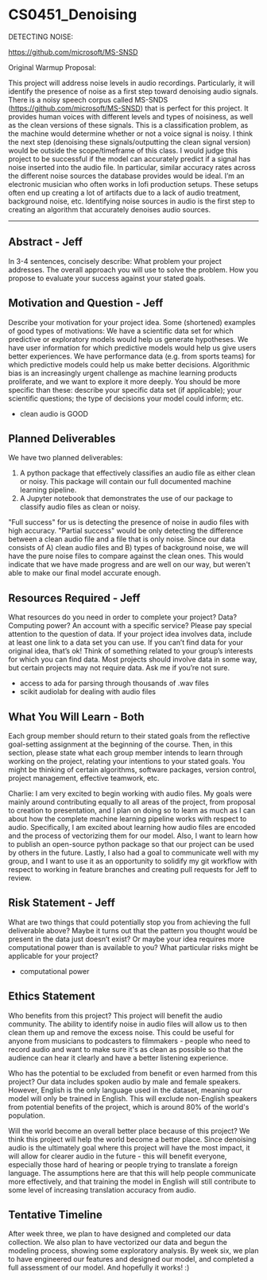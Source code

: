 # CS0451_Denoising

DETECTING NOISE:

https://github.com/microsoft/MS-SNSD


Original Warmup Proposal:

This project will address noise levels in audio recordings. Particularly, it will identify the presence of noise as a first step toward denoising audio signals.
There is a noisy speech corpus called MS-SNDS (https://github.com/microsoft/MS-SNSD) that is perfect for this project. It provides human voices with different levels and types of noisiness, as well as the clean versions of these signals.
This is a classification problem, as the machine would determine whether or not a voice signal is noisy. I think the next step (denoising these signals/outputting the clean signal version) would be outside the scope/timeframe of this class.
I would judge this project to be successful if the model can accurately predict if a signal has noise inserted into the audio file. In particular, similar accuracy rates across the different noise sources the database provides would be ideal.
I’m an electronic musician who often works in lofi production setups. These setups often end up creating a lot of artifacts due to a lack of audio treatment, background noise, etc. Identifying noise sources in audio is the first step to creating an algorithm that accurately denoises audio sources.


________________________________________________________________________________________________


## Abstract - Jeff

In 3-4 sentences, concisely describe:
What problem your project addresses.
The overall approach you will use to solve the problem.
How you propose to evaluate your success against your stated goals.

## Motivation and Question - Jeff

Describe your motivation for your project idea. Some (shortened) examples of good types of motivations:
We have a scientific data set for which predictive or exploratory models would help us generate hypotheses.
We have user information for which predictive models would help us give users better experiences.
We have performance data (e.g. from sports teams) for which predictive models could help us make better decisions.
Algorithmic bias is an increasingly urgent challenge as machine learning products proliferate, and we want to explore it more deeply.
You should be more specific than these: describe your specific data set (if applicable); your scientific questions; the type of decisions your model could inform; etc.

- clean audio is GOOD

## Planned Deliverables

We have two planned deliverables:
1) A python package that effectively classifies an audio file as either clean or noisy. This package will contain our full documented machine learning pipeline.
2) A Jupyter notebook that demonstrates the use of our package to classify audio files as clean or noisy.

"Full success" for us is detecting the presence of noise in audio files with high accuracy. 
"Partial success" would be only detecting the difference between a clean audio file and a file that is only noise. Since our data consists of A) clean audio files and B) types of background noise, we will have the pure noise files to compare against the clean ones. This would indicate that we have made progress and are well on our way, but weren't able to make our final model accurate enough.

## Resources Required - Jeff

What resources do you need in order to complete your project? Data? Computing power? An account with a specific service?
Please pay special attention to the question of data. If your project idea involves data, include at least one link to a data set you can use. If you can’t find data for your original idea, that’s ok! Think of something related to your group’s interests for which you can find data.
Most projects should involve data in some way, but certain projects may not require data. Ask me if you’re not sure.

- access to ada for parsing through thousands of .wav files
- scikit audiolab for dealing with audio files

## What You Will Learn - Both

Each group member should return to their stated goals from the reflective goal-setting assignment at the beginning of the course. Then, in this section, please state what each group member intends to learn through working on the project, relating your intentions to your stated goals. You might be thinking of certain algorithms, software packages, version control, project management, effective teamwork, etc.

Charlie:
I am very excited to begin working with audio files. My goals were mainly around contributing equally to all areas of the project, from proposal to creation to presentation, and I plan on doing so to learn as much as I can about how the complete machine learning pipeline works with respect to audio. Specifically, I am excited about learning how audio files are encoded and the process of vectorizing them for our model. Also, I want to learn how to publish an open-source python package so that our project can be used by others in the future.
Lastly, I also had a goal to communicate well with my group, and I want to use it as an opportunity to solidify my git workflow with respect to working in feature branches and creating pull requests for Jeff to review.

## Risk Statement - Jeff

What are two things that could potentially stop you from achieving the full deliverable above? Maybe it turns out that the pattern you thought would be present in the data just doesn’t exist? Or maybe your idea requires more computational power than is available to you? What particular risks might be applicable for your project?

- computational power

## Ethics Statement

Who benefits from this project?
This project will benefit the audio community. The ability to identify noise in audio files will allow us to then clean them up and remove the excess noise. This could be useful for anyone from musicians to podcasters to filmmakers - people who need to record audio and want to make sure it's as clean as possible so that the audience can hear it clearly and have a better listening experience.

Who has the potential to be excluded from benefit or even harmed from this project?
Our data includes spoken audio by male and female speakers. However, English is the only language used in the dataset, meaning our model will only be trained in English. This will exclude non-English speakers from potential benefits of the project, which is around 80% of the world's population.

Will the world become an overall better place because of this project? 
We think this project will help the world become a better place. Since denoising audio is the ultimately goal where this project will have the most impact, it will allow for clearer audio in the future - this will benefit everyone, especially those hard of hearing or people trying to translate a foreign language. The assumptions here are that this will help people communicate more effectively, and that training the model in English will still contribute to some level of increasing translation accuracy from audio.

## Tentative Timeline

After week three, we plan to have designed and completed our data collection. We also plan to have vectorized our data and begun the modeling process, showing some exploratory analysis.
By week six, we plan to have engineered our features and designed our model, and completed a full assessment of our model. And hopefully it works! :)